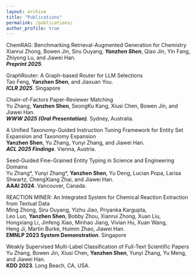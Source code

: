 ```yaml
---
layout: archive
title: "Publications"
permalink: /publications/
author_profile: true
---
```


ChemRAG: Benchmarking Retrieval-Augmented Generation for Chemistry \
Xianrui Zhong, Bowen Jin, Siru Ouyang, ***Yanzhen Shen***, Qiao Jin, Yin Fang, Zhiyong Lu, and Jiawei Han. \
***Preprint 2025***.

GraphRouter: A Graph-based Router for LLM Selections  \
Tao Feng, **Yanzhen Shen**, and Jiaxuan You.  \
***ICLR 2025***. Singapore

Chain-of-Factors Paper-Reviewer Matching \
Yu Zhang, **Yanzhen Shen**, SeongKu Kang, Xiusi Chen, Bowen Jin, and Jiawei Han. \
***WWW 2025 (Oral Presentation)***. Sydney, Australia. 

A Unified Taxonomy-Guided Instruction Tuning Framework for Entity Set Expansion and Taxonomy Expansion \
**Yanzhen Shen**, Yu Zhang, Yunyi Zhang, and Jiawei Han. \
***ACL 2025 Findings***. Vienna, Austria.

Seed-Guided Fine-Grained Entity Typing in Science and Engineering Domains \
Yu Zhang\*, Yunyi Zhang\*, **Yanzhen Shen**, Yu Deng, Lucian Popa, Larisa Shwartz, ChengXiang Zhai, and Jiawei Han.     
**AAAI 2024**. Vancouver, Canada.

REACTION MINER: An Integrated System for Chemical Reaction Extraction from Textual Data \
Ming Zhong, Siru Ouyang, Yizhu Jiao, Priyanka Kargupta, \
Leo Luo, **Yanzhen Shen**, Bobby Zhou, Xianrui Zhong, Xuan Liu, \
Hongxiang Li, Jinfeng Xiao, Minhao Jiang, Vivian Hu, Xuan Wang, \
Heng Ji, Martin Burke, Huimin Zhao, Jiawei Han. \
**EMNLP 2023 System Demonstration**. Singapore

Weakly Supervised Multi-Label Classification of Full-Text Scientific Papers \
Yu Zhang, Bowen Jin, Xiusi Chen, **Yanzhen Shen**, Yunyi Zhang, Yu Meng, and Jiawei Han. \
**KDD 2023**. Long Beach, CA, USA.

